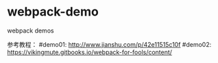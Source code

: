 # webpack-demo
webpack demos

参考教程：
#demo01: http://www.jianshu.com/p/42e11515c10f
#demo02: https://vikingmute.gitbooks.io/webpack-for-fools/content/
